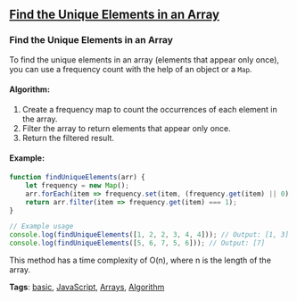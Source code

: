 ## [Find the Unique Elements in an Array](#find-the-unique-elements-in-an-array)

### Find the Unique Elements in an Array

To find the unique elements in an array (elements that appear only once), you can use a frequency count with the help of an object or a `Map`.

#### Algorithm:
1. Create a frequency map to count the occurrences of each element in the array.
2. Filter the array to return elements that appear only once.
3. Return the filtered result.

#### Example:
```javascript
function findUniqueElements(arr) {
    let frequency = new Map();
    arr.forEach(item => frequency.set(item, (frequency.get(item) || 0) + 1));
    return arr.filter(item => frequency.get(item) === 1);
}

// Example usage
console.log(findUniqueElements([1, 2, 2, 3, 4, 4])); // Output: [1, 3]
console.log(findUniqueElements([5, 6, 7, 5, 6])); // Output: [7]
```

This method has a time complexity of O(n), where n is the length of the array.

**Tags**: [basic](./level/basic), [JavaScript](./theme/javascript), [Arrays](./theme/arrays), [Algorithm](./theme/algorithm)


